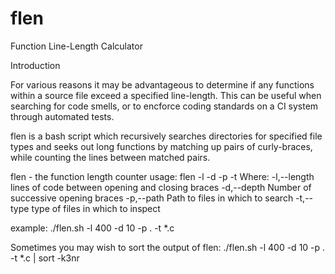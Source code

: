 # flen
Function Line-Length Calculator

Introduction

For various reasons it may be advantageous to determine if any functions
within a source file exceed a specified line-length.  This can be useful
when searching for code smells, or to encforce coding standards on a CI
system through automated tests.

flen is a bash script which recursively searches directories for specified
file types and seeks out long functions by matching up pairs of curly-braces,
while counting the lines between matched pairs.

flen - the function length counter
usage: flen -l <length> -d <depth> -p <path> -t <type>
Where:
	-l,--length	lines of code between opening and closing braces
	-d,--depth	Number of successive opening braces
	-p,--path	Path to files in which to search
	-t,--type	type of files in which to inspect

example: ./flen.sh -l 400 -d 10 -p . -t *.c

Sometimes you may wish to sort the output of flen:
./flen.sh -l 400 -d 10 -p . -t *.c | sort -k3nr
